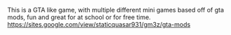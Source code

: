This is a GTA like game, with multiple different mini games based off of gta mods, fun and great for at school or for free time.
https://sites.google.com/view/staticquasar931/gm3z/gta-mods
